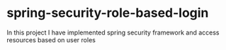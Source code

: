 # spring-security-role-based-login
In this project I have implemented spring security framework and access resources based on user roles 

